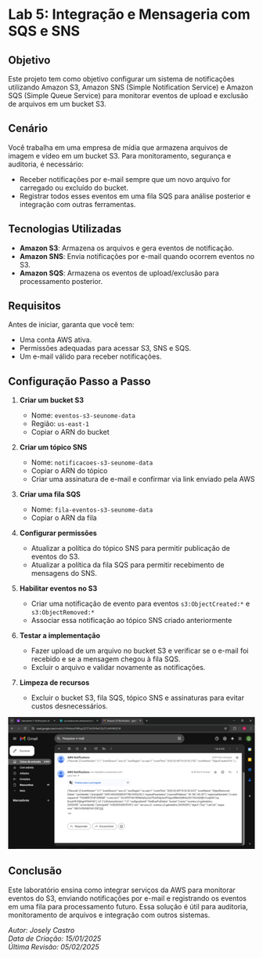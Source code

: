 # Lab 5: Integração e Mensageria com SQS e SNS

## Objetivo
Este projeto tem como objetivo configurar um sistema de notificações utilizando Amazon S3, Amazon SNS (Simple Notification Service) e Amazon SQS (Simple Queue Service) para monitorar eventos de upload e exclusão de arquivos em um bucket S3.

## Cenário
Você trabalha em uma empresa de mídia que armazena arquivos de imagem e vídeo em um bucket S3. Para monitoramento, segurança e auditoria, é necessário:
- Receber notificações por e-mail sempre que um novo arquivo for carregado ou excluído do bucket.
- Registrar todos esses eventos em uma fila SQS para análise posterior e integração com outras ferramentas.

## Tecnologias Utilizadas
- **Amazon S3**: Armazena os arquivos e gera eventos de notificação.
- **Amazon SNS**: Envia notificações por e-mail quando ocorrem eventos no S3.
- **Amazon SQS**: Armazena os eventos de upload/exclusão para processamento posterior.

## Requisitos
Antes de iniciar, garanta que você tem:
- Uma conta AWS ativa.
- Permissões adequadas para acessar S3, SNS e SQS.
- Um e-mail válido para receber notificações.

## Configuração Passo a Passo
1. **Criar um bucket S3**
   - Nome: `eventos-s3-seunome-data`
   - Região: `us-east-1`
   - Copiar o ARN do bucket

2. **Criar um tópico SNS**
   - Nome: `notificacoes-s3-seunome-data`
   - Copiar o ARN do tópico
   - Criar uma assinatura de e-mail e confirmar via link enviado pela AWS

3. **Criar uma fila SQS**
   - Nome: `fila-eventos-s3-seunome-data`
   - Copiar o ARN da fila

4. **Configurar permissões**
   - Atualizar a política do tópico SNS para permitir publicação de eventos do S3.
   - Atualizar a política da fila SQS para permitir recebimento de mensagens do SNS.

5. **Habilitar eventos no S3**
   - Criar uma notificação de evento para eventos `s3:ObjectCreated:*` e `s3:ObjectRemoved:*`
   - Associar essa notificação ao tópico SNS criado anteriormente

6. **Testar a implementação**
   - Fazer upload de um arquivo no bucket S3 e verificar se o e-mail foi recebido e se a mensagem chegou à fila SQS.
   - Excluir o arquivo e validar novamente as notificações.

7. **Limpeza de recursos**
   - Excluir o bucket S3, fila SQS, tópico SNS e assinaturas para evitar custos desnecessários.

![NOTIFICAÇAO DE EVENTO: obejto removido do Bucket S3](Captura%20de%20Tela%20(406).png)

## Conclusão
Este laboratório ensina como integrar serviços da AWS para monitorar eventos do S3, enviando notificações por e-mail e registrando os eventos em uma fila para processamento futuro. Essa solução é útil para auditoria, monitoramento de arquivos e integração com outros sistemas.

_Autor: Josely Castro  
Data de Criação: 15/01/2025  
Última Revisão: 05/02/2025_
